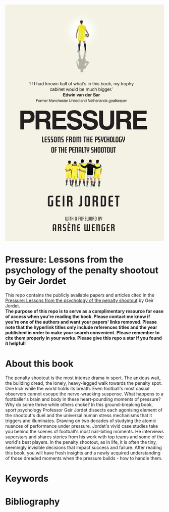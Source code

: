 <p align="center">
  <img src="./pressure.jpg" alt="Description of image">
</p>

# Pressure: Lessons from the psychology of the penalty shootout by Geir Jordet
This repo contains the publicly available papers and articles cited in the [Pressure: Lessons from the psychology of the penalty shootout](https://www.amazon.ca/Pressure-Professor-Geir-Jordet/dp/1915780217/ref=tmm_hrd_swatch_0?_encoding=UTF8&dib_tag=se&dib=eyJ2IjoiMSJ9.srW-zRZaQOtUpuZvzzl42bf8iMinWJZL-q9bH8mO-n4.CFQZMNfoHV-ZCfQ_ojjFvBELFfxWvcbBJzHIe9E-Ogs&qid=1746245865&sr=8-1) by Geir Jordet.<br>
**The purpose of this repo is to serve as a complimentary resource for ease of access when you're reading the book.
Please contact me know if you're one of the authors and want your papers' links removed. Please note that the hyperlink titles only include references titles and the year published in order to make your search convenient. Please remember to cite them properly in your works.
Please give this repo a star if you found it helpful!**

# About this book

The penalty shootout is the most intense drama in sport. The anxious wait, the building dread, the lonely, heavy-legged walk towards the penalty spot. One kick while the world holds its breath. Even football's most casual observers cannot escape the nerve-wracking suspense.
What happens to a footballer's brain and body in these heart-pounding moments of pressure? Why do some thrive while others choke?
In this ground-breaking book, sport psychology Professor Geir Jordet dissects each agonising element of the shootout's duel and the universal human stress mechanisms that it triggers and illuminates. Drawing on two decades of studying the atomic nuances of performance under pressure, Jordet's vivid case studies take you behind the scenes of football's most nail-biting moments. He interviews superstars and shares stories from his work with top teams and some of the world's best players.
In the penalty shootout, as in life, it is often the tiny, seemingly invisible decisions that impact success and failure. After reading this book, you will have fresh insights and a newly acquired understanding of those dreaded moments when the pressure builds - how to handle them.

# Keywords

# Bibliography
